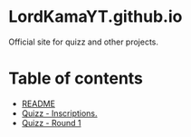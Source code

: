 # LordKamaYT.github.io

Official site for quizz and other projects.


# Table of contents

* [README](README.md)
* [Quizz - Inscriptions.](quizz-inscriptions.md)
* [Quizz - Round 1](quizz-round-1.md)
